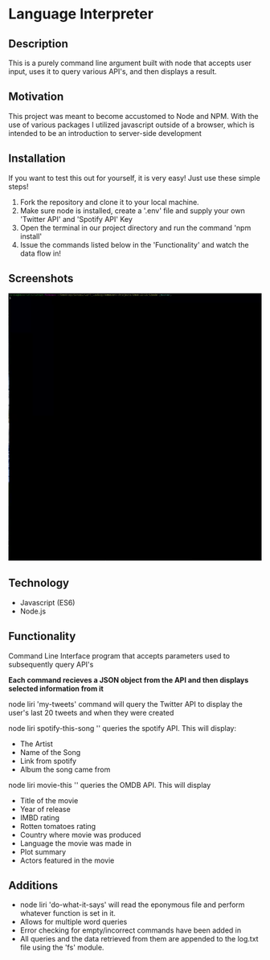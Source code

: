 # Language Interpreter

## Description
This is a purely command line argument built with node that accepts user input, uses it to query various API's, and then displays a result.

## Motivation
This project was meant to become accustomed to Node and NPM. With the use of various packages I utilized javascript outside of a browser, which is intended to be an introduction to server-side development

## Installation

If you want to test this out for yourself, it is very easy! Just use these simple steps!

1. Fork the repository and clone it to your local machine. 
2. Make sure node is installed, create a '.env' file and supply your own 'Twitter API' and 'Spotify API' Key
3. Open the terminal in our project directory and run the command 'npm install'
4. Issue the commands listed below in the 'Functionality' and watch the data flow in!

## Screenshots
![](./images/nodeLiri.gif)
  
## Technology
* Javascript (ES6) 
* Node.js


## Functionality
Command Line Interface program that accepts parameters used to subsequently query API's
 
**Each command recieves a JSON object from the API and then displays selected information from it** 
 
node liri 'my-tweets' command will query the Twitter API to display the user's last 20 tweets and when they were created 

node liri spotify-this-song '<songname>'  queries the spotify API. This will display: 
* The Artist
* Name of the Song
* Link from spotify 
* Album the song came from

node liri movie-this '<movie-name>'  queries the OMDB API. This will display 
* Title of the movie
* Year of release 
* IMBD rating 
* Rotten tomatoes rating
* Country where movie was produced
* Language the movie was made in
* Plot summary  
* Actors featured in the movie
  
## Additions 
* node liri 'do-what-it-says' will read the eponymous file and perform whatever function is set in it.  
* Allows for multiple word queries
* Error checking for empty/incorrect commands have been added in
* All queries and the data retrieved from them are appended to the log.txt file using the 'fs' module. 




 
